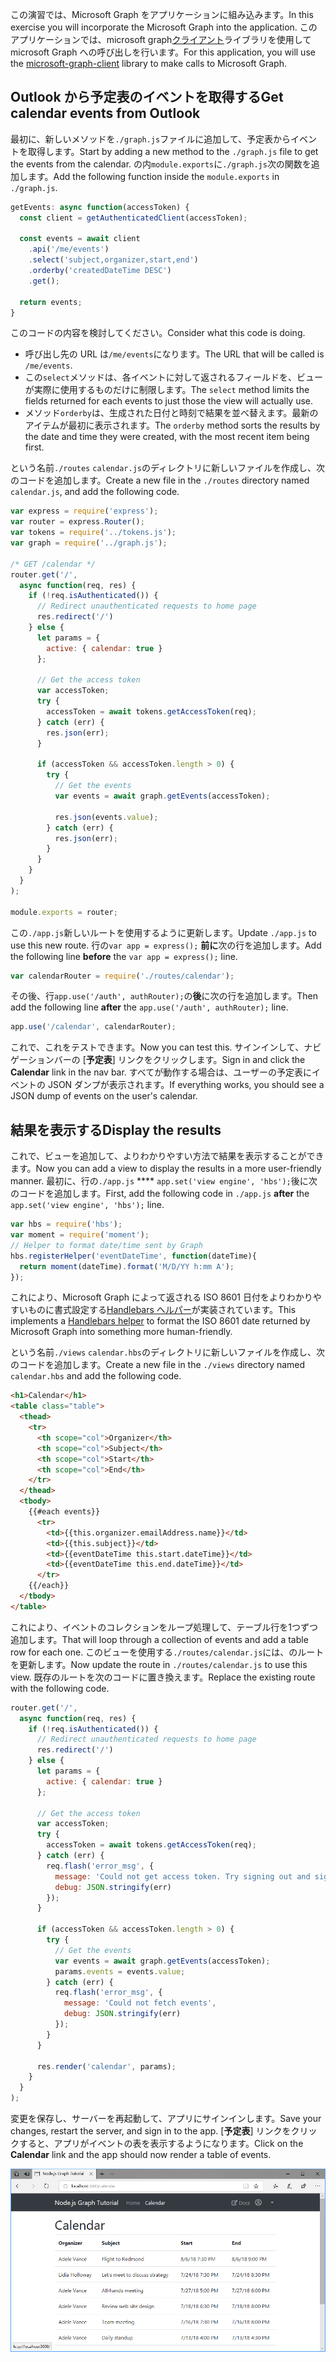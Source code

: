 <!-- markdownlint-disable MD002 MD041 -->

<span data-ttu-id="c3c23-101">この演習では、Microsoft Graph をアプリケーションに組み込みます。</span><span class="sxs-lookup"><span data-stu-id="c3c23-101">In this exercise you will incorporate the Microsoft Graph into the application.</span></span> <span data-ttu-id="c3c23-102">このアプリケーションでは、microsoft graph[クライアント](https://github.com/microsoftgraph/msgraph-sdk-javascript)ライブラリを使用して microsoft Graph への呼び出しを行います。</span><span class="sxs-lookup"><span data-stu-id="c3c23-102">For this application, you will use the [microsoft-graph-client](https://github.com/microsoftgraph/msgraph-sdk-javascript) library to make calls to Microsoft Graph.</span></span>

## <a name="get-calendar-events-from-outlook"></a><span data-ttu-id="c3c23-103">Outlook から予定表のイベントを取得する</span><span class="sxs-lookup"><span data-stu-id="c3c23-103">Get calendar events from Outlook</span></span>

<span data-ttu-id="c3c23-104">最初に、新しいメソッドを`./graph.js`ファイルに追加して、予定表からイベントを取得します。</span><span class="sxs-lookup"><span data-stu-id="c3c23-104">Start by adding a new method to the `./graph.js` file to get the events from the calendar.</span></span> <span data-ttu-id="c3c23-105">の内`module.exports`に`./graph.js`次の関数を追加します。</span><span class="sxs-lookup"><span data-stu-id="c3c23-105">Add the following function inside the `module.exports` in `./graph.js`.</span></span>

```js
getEvents: async function(accessToken) {
  const client = getAuthenticatedClient(accessToken);

  const events = await client
    .api('/me/events')
    .select('subject,organizer,start,end')
    .orderby('createdDateTime DESC')
    .get();

  return events;
}
```

<span data-ttu-id="c3c23-106">このコードの内容を検討してください。</span><span class="sxs-lookup"><span data-stu-id="c3c23-106">Consider what this code is doing.</span></span>

- <span data-ttu-id="c3c23-107">呼び出し先の URL は`/me/events`になります。</span><span class="sxs-lookup"><span data-stu-id="c3c23-107">The URL that will be called is `/me/events`.</span></span>
- <span data-ttu-id="c3c23-108">この`select`メソッドは、各イベントに対して返されるフィールドを、ビューが実際に使用するものだけに制限します。</span><span class="sxs-lookup"><span data-stu-id="c3c23-108">The `select` method limits the fields returned for each events to just those the view will actually use.</span></span>
- <span data-ttu-id="c3c23-109">メソッド`orderby`は、生成された日付と時刻で結果を並べ替えます。最新のアイテムが最初に表示されます。</span><span class="sxs-lookup"><span data-stu-id="c3c23-109">The `orderby` method sorts the results by the date and time they were created, with the most recent item being first.</span></span>

<span data-ttu-id="c3c23-110">という名前`./routes` `calendar.js`のディレクトリに新しいファイルを作成し、次のコードを追加します。</span><span class="sxs-lookup"><span data-stu-id="c3c23-110">Create a new file in the `./routes` directory named `calendar.js`, and add the following code.</span></span>

```js
var express = require('express');
var router = express.Router();
var tokens = require('../tokens.js');
var graph = require('../graph.js');

/* GET /calendar */
router.get('/',
  async function(req, res) {
    if (!req.isAuthenticated()) {
      // Redirect unauthenticated requests to home page
      res.redirect('/')
    } else {
      let params = {
        active: { calendar: true }
      };

      // Get the access token
      var accessToken;
      try {
        accessToken = await tokens.getAccessToken(req);
      } catch (err) {
        res.json(err);
      }

      if (accessToken && accessToken.length > 0) {
        try {
          // Get the events
          var events = await graph.getEvents(accessToken);

          res.json(events.value);
        } catch (err) {
          res.json(err);
        }
      }
    }
  }
);

module.exports = router;
```

<span data-ttu-id="c3c23-111">この`./app.js`新しいルートを使用するように更新します。</span><span class="sxs-lookup"><span data-stu-id="c3c23-111">Update `./app.js` to use this new route.</span></span> <span data-ttu-id="c3c23-112">行の`var app = express();` **前に**次の行を追加します。</span><span class="sxs-lookup"><span data-stu-id="c3c23-112">Add the following line **before** the `var app = express();` line.</span></span>

```js
var calendarRouter = require('./routes/calendar');
```

<span data-ttu-id="c3c23-113">その後、行`app.use('/auth', authRouter);`の**後**に次の行を追加します。</span><span class="sxs-lookup"><span data-stu-id="c3c23-113">Then add the following line **after** the `app.use('/auth', authRouter);` line.</span></span>

```js
app.use('/calendar', calendarRouter);
```

<span data-ttu-id="c3c23-114">これで、これをテストできます。</span><span class="sxs-lookup"><span data-stu-id="c3c23-114">Now you can test this.</span></span> <span data-ttu-id="c3c23-115">サインインして、ナビゲーションバーの [**予定表**] リンクをクリックします。</span><span class="sxs-lookup"><span data-stu-id="c3c23-115">Sign in and click the **Calendar** link in the nav bar.</span></span> <span data-ttu-id="c3c23-116">すべてが動作する場合は、ユーザーの予定表にイベントの JSON ダンプが表示されます。</span><span class="sxs-lookup"><span data-stu-id="c3c23-116">If everything works, you should see a JSON dump of events on the user's calendar.</span></span>

## <a name="display-the-results"></a><span data-ttu-id="c3c23-117">結果を表示する</span><span class="sxs-lookup"><span data-stu-id="c3c23-117">Display the results</span></span>

<span data-ttu-id="c3c23-118">これで、ビューを追加して、よりわかりやすい方法で結果を表示することができます。</span><span class="sxs-lookup"><span data-stu-id="c3c23-118">Now you can add a view to display the results in a more user-friendly manner.</span></span> <span data-ttu-id="c3c23-119">最初に、行の`./app.js` \*\*\*\* `app.set('view engine', 'hbs');`後に次のコードを追加します。</span><span class="sxs-lookup"><span data-stu-id="c3c23-119">First, add the following code in `./app.js` **after** the `app.set('view engine', 'hbs');` line.</span></span>

```js
var hbs = require('hbs');
var moment = require('moment');
// Helper to format date/time sent by Graph
hbs.registerHelper('eventDateTime', function(dateTime){
  return moment(dateTime).format('M/D/YY h:mm A');
});
```

<span data-ttu-id="c3c23-120">これにより、Microsoft Graph によって返される ISO 8601 日付をよりわかりやすいものに書式設定する[Handlebars ヘルパー](http://handlebarsjs.com/#helpers)が実装されています。</span><span class="sxs-lookup"><span data-stu-id="c3c23-120">This implements a [Handlebars helper](http://handlebarsjs.com/#helpers) to format the ISO 8601 date returned by Microsoft Graph into something more human-friendly.</span></span>

<span data-ttu-id="c3c23-121">という名前`./views` `calendar.hbs`のディレクトリに新しいファイルを作成し、次のコードを追加します。</span><span class="sxs-lookup"><span data-stu-id="c3c23-121">Create a new file in the `./views` directory named `calendar.hbs` and add the following code.</span></span>

```html
<h1>Calendar</h1>
<table class="table">
  <thead>
    <tr>
      <th scope="col">Organizer</th>
      <th scope="col">Subject</th>
      <th scope="col">Start</th>
      <th scope="col">End</th>
    </tr>
  </thead>
  <tbody>
    {{#each events}}
      <tr>
        <td>{{this.organizer.emailAddress.name}}</td>
        <td>{{this.subject}}</td>
        <td>{{eventDateTime this.start.dateTime}}</td>
        <td>{{eventDateTime this.end.dateTime}}</td>
      </tr>
    {{/each}}
  </tbody>
</table>
```

<span data-ttu-id="c3c23-122">これにより、イベントのコレクションをループ処理して、テーブル行を1つずつ追加します。</span><span class="sxs-lookup"><span data-stu-id="c3c23-122">That will loop through a collection of events and add a table row for each one.</span></span> <span data-ttu-id="c3c23-123">このビューを使用する`./routes/calendar.js`には、のルートを更新します。</span><span class="sxs-lookup"><span data-stu-id="c3c23-123">Now update the route in `./routes/calendar.js` to use this view.</span></span> <span data-ttu-id="c3c23-124">既存のルートを次のコードに置き換えます。</span><span class="sxs-lookup"><span data-stu-id="c3c23-124">Replace the existing route with the following code.</span></span>

```js
router.get('/',
  async function(req, res) {
    if (!req.isAuthenticated()) {
      // Redirect unauthenticated requests to home page
      res.redirect('/')
    } else {
      let params = {
        active: { calendar: true }
      };

      // Get the access token
      var accessToken;
      try {
        accessToken = await tokens.getAccessToken(req);
      } catch (err) {
        req.flash('error_msg', {
          message: 'Could not get access token. Try signing out and signing in again.',
          debug: JSON.stringify(err)
        });
      }

      if (accessToken && accessToken.length > 0) {
        try {
          // Get the events
          var events = await graph.getEvents(accessToken);
          params.events = events.value;
        } catch (err) {
          req.flash('error_msg', {
            message: 'Could not fetch events',
            debug: JSON.stringify(err)
          });
        }
      }

      res.render('calendar', params);
    }
  }
);
```

<span data-ttu-id="c3c23-125">変更を保存し、サーバーを再起動して、アプリにサインインします。</span><span class="sxs-lookup"><span data-stu-id="c3c23-125">Save your changes, restart the server, and sign in to the app.</span></span> <span data-ttu-id="c3c23-126">[**予定表**] リンクをクリックすると、アプリがイベントの表を表示するようになります。</span><span class="sxs-lookup"><span data-stu-id="c3c23-126">Click on the **Calendar** link and the app should now render a table of events.</span></span>

![イベントの表のスクリーンショット](./images/add-msgraph-01.png)